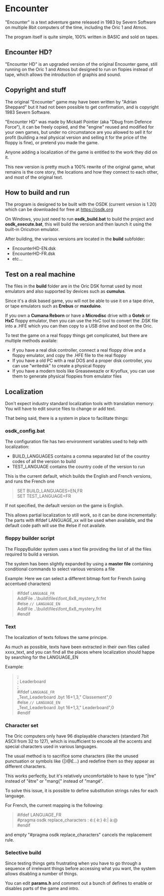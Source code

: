 
# Encounter
"Encounter" is a text adventure game released in 1983 by Severn Software on multiple 8bit computers of the time, including the Oric 1 and Atmos.

The program itself is quite simple, 100% written in BASIC and sold on tapes.

## Encounter HD?
"Encounter HD" is an upgraded version of the original Encounter game, still running on the Oric 1 and Atmos but designed to run on flopies instead of tape, which allows the introduction of graphis and sound.

## Copyright and stuff
The original "Encounter" game may have been written by "Adrian Sheppard" but it had not been possible to get confirmation, and is copyright 1983 Severn Software.

"Encounter HD" was made by Mickaël Pointier (aka "Dbug from Defence Force"), it can be freely copied, and the "engine" reused and modified for your own games, but under no circumstance are you allowed to sell it for profit (building a real physical version and selling it for the price of the floppy is fine), or pretend you made the game.

Anyone adding a localization of the game is entitled to the work they did on it.

This new version is pretty much a 100% rewrite of the original game, what remains is the core story, the locations and how they connect to each other, and most of the original text.

## How to build and run
The program is designed to be built with the OSDK (current version is 1.20) which can be downloaded for free at https://osdk.org

On Windows, you just need to run **osdk_build.bat** to build the project and **osdk_execute.bat**, this will build the version and then launch it using the built-in Oricutron emulator.

After building, the various versions are located in the **build** subfolder:
* EncounterHD-EN.dsk
* EncounterHD-FR.dsk
* etc...

## Test on a real machine
The files in the **build** folder are in the Oric DSK format used by most emulators and also supported by devices such as **cumulus**.

Since it's a disk based game, you will not be able to use it on a tape drive, or tape emulators such as **Erebus** or **maxduino**.

If you own a **Cumana Reborn** or have a **Microdisc** drive with a **Gotek** or **HxC** floppy emulator, then you can use the HxC tool to convert the .DSK file into a .HFE which you can then copy to a USB drive and boot on the Oric.

To test the game on a real floppy things get complicated, but there are multiple methods availale:
* If you have a real disk controller, connect a real floppy drive and a floppy emulator, and copy the .HFE file to the real floppy
* If you have a old PC with a real DOS and a proper disk controller, you can use "writedsk" to create a physical floppy
* If you have a modern tools like Greaseweazle or Kryoflux, you can use them to generate physical floppies from emulator files

## Localization
Don't expect industry standard localization tools with translation memory: You will have to edit source files to change or add text.

That being said, there is a system in place to facilitate things:
### osdk_config.bat
The configuration file has two environment variables used to help with localization:
* BUILD_LANGUAGES contains a comma separated list of the country codes of all the version to build
* TEST_LANGUAGE contains the country code of the version to run

This is the current default, which builds the English and French versions, and runs the French one
> SET BUILD_LANGUAGES=EN,FR  
> SET TEST_LANGUAGE=FR  

If not specified, the default version on the game is English.

This allows partial localization to still work, so it can be done incrementally: The parts with #ifdef LANGUAGE_xx will be used when available, and the default code path will use the #else if not availale. 

### floppy builder script
The FloppyBuilder system uses a text file providing the list of all the files required to build a version.

The system has been slightly expanded by using a **master file** containing conditional commands to select various versions a file

Example: Here we can select a different bitmap font for French (using accentued characters)
> #ifdef `LANGUAGE_FR`  
> AddFile ..\build\files\font_6x8_mystery_fr.fnt  
> #else `// LANGUAGE_EN`  
> AddFile ..\build\files\font_6x8_mystery.fnt  
> #endif  

### Text
The localization of texts follows the same principe.

As much as possible, texts have been extracted in their own files called xxxx_text, and you can find all the places where localization should happe by searching for the LANGUAGE_EN

Example:

>;  
>; Leaderboard  
>;  
>#ifdef `LANGUAGE_FR`   
>_Text_Leaderboard                .byt 16+1,3,"            Classement",0  
>#else `// LANGUAGE_EN`  
>_Text_Leaderboard                .byt 16+1,3,"            Leaderboard",0  
>#endif  

### Character set
The Oric computers only have 96 displayable characters (standard 7bit ASCII from 32 to 127), which is insufficient to encode all the accents and special characters used in various languages.

The usual method is to sacrifice some characters (like the unused punctuation or symbols like {|}@£...) and redefine them so they appear as different characters.

This works perfectly, but it's relatively uncomfortable to have to type "|tre" instead of "être" or "mang{" instead of "mangé".

To solve this issue, it is possible to define substitution strings rules for each language.

For French, the current mapping is the following:

>#ifdef LANGUAGE_FR  
>#pragma osdk replace_characters : é:{ è:} ê:| à:@  
>#endif  

and empty "#pragma osdk replace_characters" cancels the replacement rule.

### Selective build
Since testing things gets frustrating when you have to go through a sequence of irrelevant things before accessing what you want, the system allows disabling a number of things.

You can edit **params.h** and comment out a bunch of defines to enable or disables parts of the game and intro.


